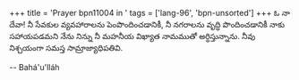 +++
title = 'Prayer bpn11004 in '
tags = ['lang-96', 'bpn-unsorted']
+++
ఓ నా దేవా! నీ సేవకుల వ్యవహారాలను పెంపొందించడానికీ, నీ నగరాలను వృద్ధి పొందించడానికీ నాకు సహాయపడమని నేను నిన్ను నీ మహనీయ విఖ్యాత నామముతో అర్ధిస్తున్నాను. నీవు నిశ్చయంగా సమస్త సామ్రాజ్యాధిపతివి.

-- Bahá'u'lláh
